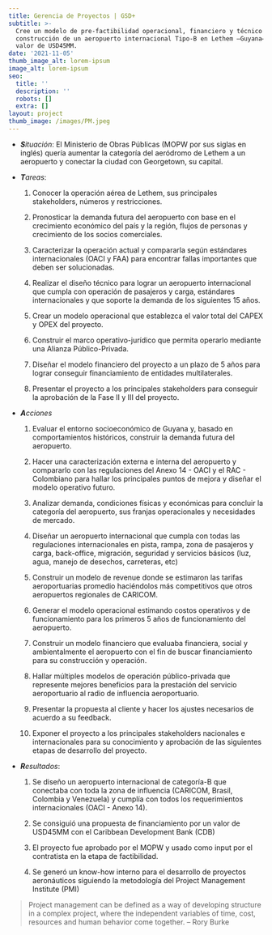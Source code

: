 ```yaml
---
title: Gerencia de Proyectos | GSD+
subtitle: >-
  Cree un modelo de pre-factibilidad operacional, financiero y técnico para la
  construcción de un aeropuerto internacional Tipo-B en Lethem –Guyana– por un
  valor de USD45MM.
date: '2021-11-05'
thumb_image_alt: lorem-ipsum
image_alt: lorem-ipsum
seo:
  title: ''
  description: ''
  robots: []
  extra: []
layout: project
thumb_image: /images/PM.jpeg
---
```

*   ***S**ituación*: El Ministerio de Obras Públicas (MOPW por sus siglas en inglés) quería aumentar la categoría del aeródromo de Lethem a un aeropuerto y conectar la ciudad con Georgetown, su capital.

<!---->

*   ***T**areas*:

    1.  Conocer la operación aérea de Lethem, sus principales stakeholders, números y restricciones.

    2.  Pronosticar la demanda futura del aeropuerto con base en el crecimiento económico del país y la región, flujos de personas y crecimiento de los socios comerciales.

    3.  Caracterizar la operación actual y compararla según estándares internacionales (OACI y FAA) para encontrar fallas importantes que deben ser  solucionadas.

    4.  Realizar el diseño técnico para lograr un aeropuerto internacional que cumpla con operación de pasajeros y carga, estándares internacionales y que soporte la demanda de los siguientes 15 años.

    5.  Crear un modelo operacional que establezca el valor total del CAPEX y OPEX del proyecto.

    6.  Construir el marco operativo-jurídico que permita operarlo mediante una Alianza Público-Privada.

    7.  Diseñar el modelo financiero del proyecto a un plazo de 5 años para lograr conseguir financiamiento de entidades multilaterales.

    8.  Presentar el proyecto a los principales stakeholders para conseguir la aprobación de la Fase II y III del proyecto.

<!---->

*   ***A**cciones*

    1.  Evaluar el entorno socioeconómico de Guyana y, basado en comportamientos históricos, construir la demanda futura del aeropuerto.

    2.  Hacer una caracterización externa e interna del aeropuerto y compararlo con las regulaciones del Anexo 14 - OACI y el RAC - Colombiano para hallar los principales puntos de mejora y diseñar el modelo operativo futuro.

    3.  Analizar demanda, condiciones físicas y económicas para concluir la categoría del aeropuerto, sus franjas operacionales y necesidades de mercado.

    4.  Diseñar un aeropuerto internacional que cumpla con todas las regulaciones internacionales en pista, rampa, zona de pasajeros y carga, back-office, migración, seguridad y servicios básicos (luz, agua, manejo de desechos, carreteras, etc)

    5.  Construir un modelo de revenue donde se estimaron las tarifas aeroportuarias promedio haciéndolos más competitivos que otros aeropuertos regionales de CARICOM.

    6.  Generar el modelo operacional estimando costos operativos y de funcionamiento para los primeros 5 años de funcionamiento del aeropuerto.

    7.  Construir un modelo financiero que evaluaba financiera, social y ambientalmente el aeropuerto con el fin de buscar financiamiento para su construcción y operación.

    8.  Hallar múltiples modelos de operación público-privada que represente mejores beneficios para la prestación del servicio aeroportuario al radio de influencia aeroportuario.

    9.  Presentar la propuesta al cliente y hacer los ajustes necesarios de acuerdo a su feedback.

    10. Exponer el proyecto a los principales stakeholders nacionales e internacionales para su conocimiento y aprobación de las siguientes etapas de desarrollo del proyecto.

<!---->

*   ***R**esultados*:

    1.  Se diseño un aeropuerto internacional de categoría-B que conectaba con toda la zona de influencia (CARICOM, Brasil, Colombia y Venezuela) y cumplía con todos los requerimientos internacionales (OACI - Anexo 14).

    2.  Se consiguió una propuesta de financiamiento por un valor de USD45MM con el Caribbean Development Bank (CDB)

    3.  El proyecto fue aprobado por el MOPW y usado como input por el contratista en la etapa de factibilidad.

    4.  Se generó un know-how interno para el desarrollo de proyectos aeronáuticos siguiendo la metodología del Project Management Institute (PMI)

> Project management can be defined as a way of developing structure in a complex project, where the independent variables of time, cost, resources and human behavior come together. – Rory Burke
